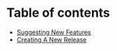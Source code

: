 # Table of contents

* [Suggesting New Features](README.md)
* [Creating A New Release](creating-a-new-release.md)

